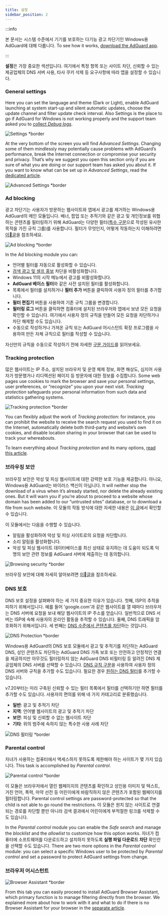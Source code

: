 ```yaml
---
title: 설정
sidebar_position: 2
---
```


:::info

본 문서는 시스템 수준에서 기기를 보호하는 다기능 광고 차단기인 Windows용 AdGuard에 대해 다룹니다. To see how it works, [download the AdGuard app](https://agrd.io/download-kb-adblock).

:::

**설정**은 가장 중요한 섹션입니다. 여기에서 특정 항목 또는 사이트 차단, 신뢰할 수 있는 제공업체의 DNS 서버 사용, 타사 쿠키 삭제 등 요구사항에 따라 앱을 설정할 수 있습니다.

### General settings

Here you can set the language and theme (Dark or Light), enable AdGuard launching at system start-up and silent automatic updates, choose the update channel and filter update check interval. Also Settings is the place to go if AdGuard for Windows is not working properly and the support team asked you to [collect _Debug logs_](/adguard-for-windows/solving-problems/adguard-logs.md).

![Settings \*border](https://cdn.adtidy.org/content/kb/ad_blocker/windows/settings/general_settings.png)

At the very bottom of the screen you will find _Advanced Settings_. Changing some of them mindlessly may potentially cause problems with AdGuard’s performance, break the Internet connection or compromise your security and privacy. That’s why we suggest you open this section only if you are sure of what you are doing or our support team has asked you about it. If you want to know what can be set up in _Advanced Settings_, read the [dedicated article](/adguard-for-windows/solving-problems/low-level-settings.md).

![Advanced Settings \*border](https://cdn.adtidy.org/content/kb/ad_blocker/windows/settings/advanced_settings.png)

### Ad blocking

광고 차단기는 사용자가 방문하는 웹사이트와 앱에서 광고를 제거하는 Windows용 AdGuard의 메인 모듈입니다. 배너, 팝업 또는 추적기와 같은 광고 및 개인정보를 위협하는 콘텐츠를 필터링하기 위해 AdGuard는 다양한 필터([특수 구문](/general/ad-filtering/create-own-filters)으로 작성된 유사한 목적을 가진 규칙 그룹)를 사용합니다. 필터가 무엇인지, 어떻게 작동하는지 이해하려면 [이글](/general/ad-filtering/how-ad-blocking-works)을 참조하세요.

![Ad blocking \*border](https://cdn.adtidy.org/content/kb/ad_blocker/windows/settings/ad_blocking.png)

In the Ad blocking module you can:

- 언어별 필터를 자동으로 활성화할 수 있습니다.
- [검색 광고 및 셀프 홍보](/general/ad-filtering/search-ads) 차단을 비활성화합니다.
- Windows 11의 시작 메뉴에서 광고를 비활성화합니다.
- **AdGuard 베이스 필터**와 같은 사전 설치된 필터를 활성화합니다.
- 목록에서 필터를 설치하거나 **필터 추가** 버튼을 클릭하여 사용자 정의 필터를 추가합니다.
- **필터 편집기** 버튼을 사용하여 기존 규칙 그룹을 변경합니다.
- **필터링 로그** 버튼을 클릭하면 컴퓨터에 설치된 브라우저와 앱에서 보낸 모든 요청을 확인할 수 있습니다. 여기에서 사용자 정의 규칙을 만들어 모든 요청을 차단하거나 차단 해제할 수도 있습니다.
- 수동으로 작성하거나 가져온 규칙 또는 AdGuard 어시스턴트 확장 프로그램을 사용하여 만든 자체 규칙으로 필터를 작성할 수 있습니다.

자신만의 규칙을 수동으로 작성하기 전에 자세한 [구문 가이드](/general/ad-filtering/create-own-filters)를 읽어보세요.

### Tracking protection

많은 웹사이트는 IP 주소, 설치된 브라우저 및 운영 체제 정보, 화면 해상도, 심지어 사용자가 방문했거나 리디렉션된 페이지 등 방문자에 대한 정보를 수집합니다. Some web pages use cookies to mark the browser and save your personal settings, user preferences, or “recognize” you upon your next visit. _Tracking protection_ safeguards your personal information from such data and statistics gathering systems.

![Tracking protection \*border](https://cdn.adtidy.org/content/kb/ad_blocker/windows/settings/tracking_protection.png)

You can flexibly adjust the work of _Tracking protection_: for instance, you can prohibit the website to receive the search request you used to find it on the Internet, automatically delete both third-party and website’s own cookies, and disable location sharing in your browser that can be used to track your whereabouts.

To learn everything about _Tracking protection_ and its many options, [read this article](/general/stealth-mode).

### 브라우징 보안

브라우징 보안은 악성 및 피싱 웹사이트에 대한 강력한 보호 기능을 제공합니다. 아니요, Windows용 AdGuard는 바이러스 백신이 아닙니다. It will neither stop the download of a virus when it’s already started, nor delete the already existing ones. But it will warn you if you’re about to proceed to a website whose domain has been added to our “untrusted sites” database, or to download a file from such website. 이 모듈의 작동 방식에 대한 자세한 내용은 [이 글](/general/browsing-security)에서 확인할 수 있습니다.

이 모듈에서는 다음을 수행할 수 있습니다.

- 알림을 활성화하여 악성 및 피싱 사이트로의 요청을 차단합니다.
- 소리 알림을 활성화합니다.
- 악성 및 피싱 웹사이트 데이터베이스를 최신 상태로 유지하는 데 도움이 되도록 익명의 보안 관련 정보를 AdGuard 서버에 제출하는 데 동의합니다.

![Browsing security \*border](https://cdn.adtidy.org/content/kb/ad_blocker/windows/settings/browsing_security.png)

브라우징 보안에 대해 자세히 알아보려면 [이글](/general/browsing-security)을 참조하세요.

### DNS 보호

DNS 보호 설정을 살펴봐야 하는 세 가지 중요한 이유가 있습니다. 첫째, ISP의 추적을 피하기 위해서입니다. 예를 들어 'google.com'과 같은 웹사이트를 열 때마다 브라우저는 DNS 서버에 요청을 보내 해당 웹사이트의 IP 주소를 얻습니다. 일반적으로 DNS 서버는 ISP에 속해 사용자의 온라인 활동을 추적할 수 있습니다. 둘째, DNS 트래픽을 암호화하기 위해서입니다. 세 번째는 [DNS 수준에서 콘텐츠를 차단](https://adguard-dns.io/kb/general/dns-filtering/)하는 것입니다.

![DNS Protection \*border](https://cdn.adtidy.org/content/kb/ad_blocker/windows/settings/dns_protection.png)

Windows용 AdGuard의 DNS 보호 모듈에서 광고 및 추적기를 차단하는 AdGuard DNS, 성인 콘텐츠도 차단하는 AdGuard DNS 가족 보호 또는 안전하고 안정적인 연결을 제공하지만 아무것도 필터링하지 않는 AdGuard DNS 비필터링 등 알려진 DNS 제공업체의 DNS 서버를 선택할 수 있습니다. [DNS 규칙 구문](https://adguard-dns.io/kb/general/dns-filtering-syntax/)을 사용하여 사용자 정의 DNS 서버와 규칙을 추가할 수도 있습니다. 필요한 경우 [원하는 DNS 필터](https://filterlists.com)를 추가할 수 있습니다.

v7.20부터는 미리 구축된 신뢰할 수 있는 필터 목록에서 필터를 선택하기만 하면 필터를 추가할 수도 있습니다. 사용자의 편의를 위해 네 가지 카테고리로 분류했습니다.

- **일반**: 광고 및 추적기 차단
- **지역**: 언어별 웹사이트의 광고 및 추적기 차단
- **보안**: 피싱 및 신뢰할 수 없는 웹사이트 차단
- **기타**: 위의 범주에 속하지 않는 특수한 사용 사례 차단

![DNS 필터링 \*border](https://cdn.adtidy.org/content/release_notes/ad_blocker/windows/v7.20/dns_filters/en.png)

### Parental control

자녀가 사용하는 컴퓨터에서 액세스하지 못하도록 제한해야 하는 사이트가 몇 가지 있습니다. This task is accomplished by _Parental control_.

![Parental control \*border](https://cdn.adtidy.org/content/kb/ad_blocker/windows/settings/parental_control.png)

이 모듈은 브라우저에서 열린 웹페이지의 콘텐츠를 확인하고 성인용 이미지 및 텍스트, 거친 언어, 폭력, 마약 선전 등 어린이에게 바람직하지 않은 콘텐츠가 포함된 웹페이지를 필터링합니다. Parental control settings are password-protected so that the child is not able to go round the restrictions. 이 모듈은 원치 않는 사이트로 연결되는 경로를 차단할 뿐만 아니라 검색 결과에서 어린이에게 부적절한 링크를 삭제할 수도 있습니다.

In the _Parental control_ module you can enable the _Safe search_ and manage the _blocklist_ and the _allowlist_ to customize how this option works. 자녀가 컴퓨터에 소프트웨어를 다운로드하고 설치하지 못하도록 **실행 파일 다운로드 차단** 확인란을 선택할 수도 있습니다. There are two more options in the _Parental control_ module: you can select a specific Windows user to be protected by _Parental control_ and set a password to protect AdGuard settings from change.

### 브라우저 어시스턴트

![Browser Assistant \*border](https://cdn.adtidy.org/content/kb/ad_blocker/windows/settings/browser_assistant.png)

From this tab you can easily proceed to install AdGuard Browser Assistant, which primary function is to manage filtering directly from the browser. We explained more about how to work with it and what to do if there is no Browser Assistant for your browser in the [separate article](/adguard-for-windows/browser-assistant.md).
